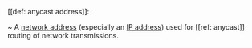 [[def: anycast address]]:

~ A [network address](network-address) (especially an [IP address](IP-address)) used for [[ref: anycast]] routing of network transmissions.

